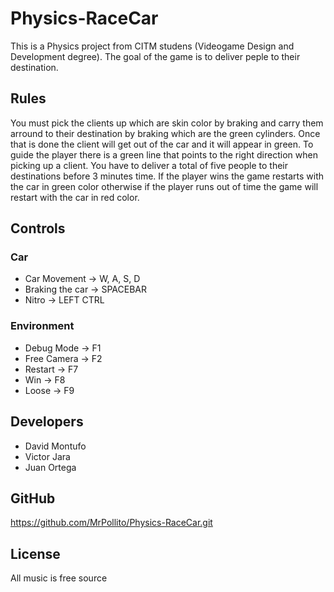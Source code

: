 # Physics-RaceCar

This is a Physics project from CITM studens (Videogame Design and Development degree). 
The goal of the game is to deliver peple to their destination.

## Rules
You must pick the clients up which are skin color by braking and carry them arround to their destination by braking which are the green cylinders. Once that is done the client will get out of the car and it will appear in green. 
To guide the player there is a green line that points to the right direction when picking up a client.
You have to deliver a total of five people to their destinations before 3 minutes time.
If the player wins the game restarts with the car in green color otherwise if the player runs out of time the game will restart with the car in red color.

## Controls
### Car 
- Car Movement -> W, A, S, D
- Braking the car -> SPACEBAR
- Nitro -> LEFT CTRL
### Environment
- Debug Mode -> F1
- Free Camera -> F2
- Restart -> F7
- Win -> F8
- Loose -> F9

## Developers
- David Montufo
- Victor Jara
- Juan Ortega

## GitHub
https://github.com/MrPollito/Physics-RaceCar.git

## License
All music is free source





